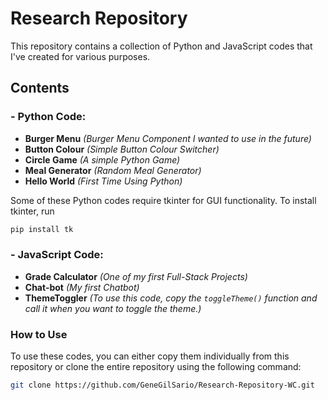 # Research Repository

This repository contains a collection of Python and JavaScript codes that I've created for various purposes.

## Contents

### - Python Code:

- **Burger Menu** _(Burger Menu Component I wanted to use in the future)_
- **Button Colour** _(Simple Button Colour Switcher)_
- **Circle Game** _(A simple Python Game)_
- **Meal Generator** _(Random Meal Generator)_
- **Hello World** _(First Time Using Python)_

Some of these Python codes require tkinter for GUI functionality.
To install tkinter, run

```bash
pip install tk
```

### - JavaScript Code:

- **Grade Calculator** _(One of my first Full-Stack Projects)_
- **Chat-bot** _(My first Chatbot)_
- **ThemeToggler** _(To use this code, copy the `toggleTheme()` function and call it when you want to toggle the theme.)_

### How to Use

To use these codes, you can either copy them individually from this repository or clone the entire repository using the following command:

```bash
git clone https://github.com/GeneGilSario/Research-Repository-WC.git
```
